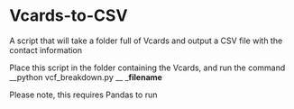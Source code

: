 # Vcards-to-CSV
A script that will take a folder full of Vcards and output a CSV file with the contact information

Place this script in the folder containing the Vcards, and run the command __python vcf_breakdown.py __ ___filename__
  
Please note, this requires Pandas to run
